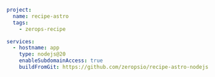 ```yml title="zerops-project-import.yml"
project:
  name: recipe-astro
  tags:
    - zerops-recipe

services:
  - hostname: app
    type: nodejs@20
    enableSubdomainAccess: true
    buildFromGit: https://github.com/zeropsio/recipe-astro-nodejs







```
